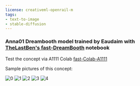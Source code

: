 ```yaml
---
license: creativeml-openrail-m
tags:
- text-to-image
- stable-diffusion
---
```

### Anna01 Dreambooth model trained by Eaudaim with [TheLastBen's fast-DreamBooth](https://colab.research.google.com/github/TheLastBen/fast-stable-diffusion/blob/main/fast-DreamBooth.ipynb) notebook


Test the concept via A1111 Colab [fast-Colab-A1111](https://colab.research.google.com/github/TheLastBen/fast-stable-diffusion/blob/main/fast_stable_diffusion_AUTOMATIC1111.ipynb)

Sample pictures of this concept:

  
  
  
  
  ![0](https://huggingface.co/Eaudaim/anna01/resolve/main/sample_images/annaEncore.png)
      ![1](https://huggingface.co/Eaudaim/anna01/resolve/main/sample_images/anna01.png)
      ![2](https://huggingface.co/Eaudaim/anna01/resolve/main/sample_images/anna02.png)
      ![3](https://huggingface.co/Eaudaim/anna01/resolve/main/sample_images/anna12.png)
      ![4](https://huggingface.co/Eaudaim/anna01/resolve/main/sample_images/anna13.png)
      
